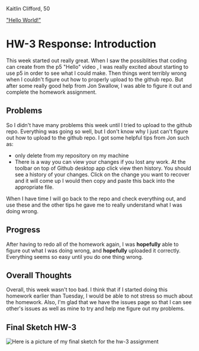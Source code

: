 Kaitlin Clifford, 50

["Hello World!"](https://kaitlinclifford.github.io/120-work/hw-3/empty-example/)

# HW-3 Response: Introduction

This week started out really great. When I saw the possiblities that coding can create from the p5 "Hello" video , I was really excited about starting to use p5 in order to see what I could make. Then things went terribly wrong when I couldn't figure out how to properly upload to the github repo. But after some really good help from Jon Swallow, I was able to figure it out and complete the homework assignment.

## Problems

So I didn't have many problems this week until I tried to upload to the github repo. Everything was going so well, but I don't know why I just can't figure out how to upload to the github repo. I got some helpful tips from Jon such as:

- only delete from my repository on my machine
- There is a way you can view your changes if you lost any work. At the toolbar on top of Github desktop app click view then history. You should see a history of your changes. Click on the change you want to recover and it will come up I would then copy and paste this back into the appropriate file.

When I have time I will go back to the repo and check everything out, and use these and the other tips he gave me to really understand what I was doing wrong.

## Progress

After having to redo all of the homework again, I was **hopefully** able to figure out what I was doing wrong, and **hopefully** uploaded it correctly. Everything seems so easy until you do one thing wrong.

## Overall Thoughts

Overall, this week wasn't too bad. I think that if I started doing this homework earlier than Tuesday, I would be able to not stress so much about the homework. Also, I'm glad that we have the issues page so that I can see other's issues as well as mine to try and help me figure out my problems.

## Final Sketch HW-3

![Here is a picture of my final sketch for the hw-3 assignment](Images/hw3_sketch_pic.jpg)
